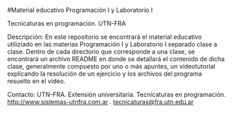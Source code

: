 #Material educativo Programación I y Laboratorio I

Tecnicaturas en programación. UTN-FRA

Descripción:
En este repositorio se encontrará el material educativo utiliziado en las materias Programación I y Laboratorio I separado clase a clase. Dentro de cada directorio que corresponde a una clase, se encontrará un archivo README en donde se detallará el contenido de dicha clase, generalmente compuesto por uno o más apuntes, un videotutorial explicando la resolución de un ejercicio y los archivos del programa resuelto en el video.

Contacto:
UTN-FRA. Extensión universitaria. Tecnicaturas en programación. http://www.sistemas-utnfra.com.ar . tecnicaturas@fra.utn.edu.ar
